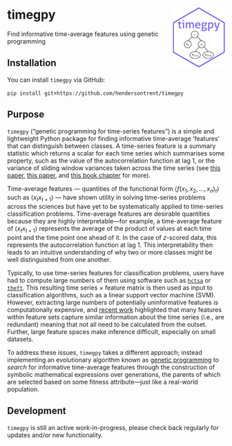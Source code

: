 # timegpy <img src="img/timegpy.png" align="right" width="120" />

Find informative time-average features using genetic programming

## Installation

You can install `timegpy` via GitHub:

```{python}
pip install git+https://github.com/hendersontrent/timegpy
```

## Purpose

`timegpy` (“genetic programming for time-series features”) is a simple
and lightweight Python package for finding informative time-average
‘features’ that can distinguish between classes. A time-series feature
is a summary statistic which returns a scalar for each time series which
summarises some property, such as the value of the autocorrelation
function at lag 1, or the variance of sliding window variances taken
across the time series (see [this
paper](https://royalsocietypublishing.org/doi/abs/10.1098/rsif.2013.0048),
[this
paper](https://www.sciencedirect.com/science/article/pii/S2405471217304386),
and [this book
chapter](https://www.taylorfrancis.com/chapters/edit/10.1201/9781315181080-4/feature-based-time-series-analysis-ben-fulcher)
for more).

Time-average features — quantities of the functional form
$\langle f(x_1, x_2, \dots, x_n)_t \rangle$ such as
$\langle x_{t}x_{t+1} \rangle$ — have shown utility in solving
time-series problems across the sciences but have yet to be
systematically applied to time-series classification problems.
Time-average features are desirable quantities because they are highly
interpretable—for example, a time-average feature of
$\langle x_{t}x_{t+1} \rangle$ represents the average of the product of
values at each time point and the time point one ahead of it. In the
case of $z$-scored data, this represents the autocorrelation function at
lag 1. This interpretability then leads to an intuitive understanding of
why two or more classes might be well distinguished from one another.

Typically, to use time-series features for classification problems,
users have had to compute large numbers of them using software such as
[`hctsa`](https://github.com/benfulcher/hctsa) or
[`theft`](https://github.com/hendersontrent/theft). This resulting time
series $\times$ feature matrix is then used as input to classification
algorithms, such as a linear support vector machine (SVM). However,
extracting large numbers of potentially uninformative features is
computationally expensive, and [recent
work](https://ieeexplore.ieee.org/abstract/document/9679937) highlighted
that many features within feature sets capture similar information about
the time series (i.e., are redundant) meaning that not all need to be
calculated from the outset. Further, large feature spaces make inference
difficult, especially on small datasets.

To address these issues, `timegpy` takes a different approach; instead
implementing an evolutionary algorithm known as [genetic
programming](https://en.wikipedia.org/wiki/Genetic_programming) to
*search* for informative time-average features through the construction
of symbolic mathematical expressions over generations, the parents of
which are selected based on some fitness attribute—just like a
real-world population.

## Development

`timegpy` is still an active work-in-progress, please check back
regularly for updates and/or new functionality.